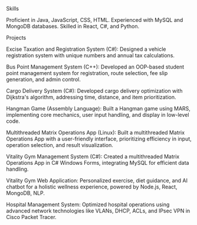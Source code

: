 
Skills

Proficient in Java, JavaScript, CSS, HTML.
Experienced with MySQL and MongoDB databases.
Skilled in React, C#, and Python.

Projects

Excise Taxation and Registration System (C#): Designed a vehicle registration system with unique numbers and annual tax calculations.

Bus Point Management System (C++): Developed an OOP-based student point management system for registration, route selection, fee slip generation, and admin control.

Cargo Delivery System (C#): Developed cargo delivery optimization with Dijkstra's algorithm, addressing time, distance, and item prioritization.

Hangman Game (Assembly Language): Built a Hangman game using MARS, implementing core mechanics, user input handling, and display in low-level code.

Multithreaded Matrix Operations App (Linux): Built a multithreaded Matrix Operations App with a user-friendly interface, prioritizing efficiency in input, operation selection, and result visualization.

Vitality Gym Management System (C#): Created a multithreaded Matrix Operations App in C# Windows Forms, integrating MySQL for efficient data handling.

Vitality Gym Web Application: Personalized exercise, diet guidance, and AI chatbot for a holistic wellness experience, powered by Node.js, React, MongoDB, NLP.

Hospital Management System: Optimized hospital operations using advanced network technologies like VLANs, DHCP, ACLs, and IPsec VPN in Cisco Packet Tracer.



<!--

Connect with me:

📧 Email: eimanasir12@gmail.com
📱 Phone: 0335-0039418
-->
